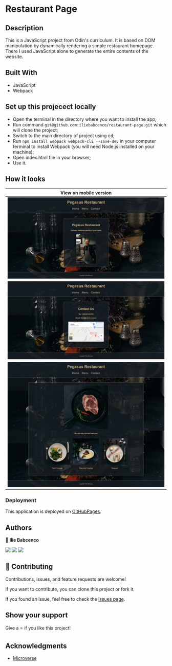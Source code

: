 # Restaurant Page

## Description

This is a JavaScript project from Odin's curriculum. It is based on DOM manipulation by dynamically rendering a simple restaurant homepage.
There I used JavaScript alone to generate the entire contents of the website.

## Built With

- JavaScript
- Webpack

## Set up this projecect locally

- Open the terminal in the directory where you want to install the app;
- Run command `git@github.com:iliebabcenco/restaurant-page.git` which will clone the project;
- Switch to the main directory of project using cd;
- Run `npm install webpack webpack-cli --save-dev` in your computer terminal to install Webpack (you will need Node.js installed on your machine);
- Open index.html file in your browser;
- Use it.

## How it looks

| View on mobile version             |
| ---------------------------------- |
| ![](dist/assets/screenshots/1.png) |
| ![](dist/assets/screenshots/2.png) |
| ![](dist/assets/screenshots/3.png) |

### Deployment

This application is deployed on [GitHubPages](https://iliebabcenco.github.io/restaurant-page/).

## Authors

👤 **Ilie Babcenco**

[![](https://img.shields.io/badge/GitHub-100000?style=for-the-badge&logo=github&logoColor=white)](https://github.com/iliebabcenco) [![](https://img.shields.io/badge/LinkedIn-0077B5?style=for-the-badge&logo=linkedin&logoColor=white)](https://www.linkedin.com/in/ilie-babcenco-72459a1b1/) [![](https://img.shields.io/badge/Twitter-1DA1F2?style=for-the-badge&logo=twitter&logoColor=white)](https://twitter.com/BabcencoIlie)

## 🤝 Contributing

Contributions, issues, and feature requests are welcome!

If you want to contribute, you can clone this project or fork it.

If you found an issue, feel free to check the [issues page](https://github.com/iliebabcenco/my-telegram-bot/issues).

## Show your support

Give a ⭐️ if you like this project!

## Acknowledgments

- [Microverse](https://www.microverse.org/)
